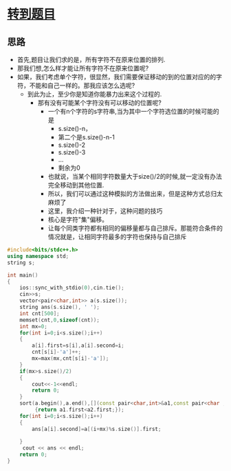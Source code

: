 # [转到题目](https://ac.nowcoder.com/acm/contest/92662/E)

## 思路
- 首先,题目让我们求的是，所有字符不在原来位置的排列.
- 那我们想,怎么样才能让所有字符不在原来位置呢?
- 如果，我们考虑单个字符，很显然，我们需要保证移动的到的位置对应的的字符，不能和自己一样的。那我应该怎么选呢?
  - 到此为止，至少你是知道你能暴力出来这个过程的. 
    - 那有没有可能某个字符没有可以移动的位置呢? 
      - 一个有n个字符的s字符串,当为其中一个字符选位置的时候可能的是
        - s.size()-n，
        - 第二个是s.size()-n-1
        - s.size()-2
        - s.size()-3
        - ...
        - 剩余为0
      - 也就说，当某个相同字符数量大于size()/2的时候,就一定没有办法完全移动到其他位置.
      - 所以，我们可以通过这种模拟的方法做出来，但是这种方式总归太麻烦了
      - 这里，我介绍一种针对于，这种问题的技巧
      - 核心是字符"集"偏移。
      - 让每个同类字符都有相同的偏移量都与自己排斥。那能符合条件的情况就是，让相同字符最多的字符也保持与自己排斥

```C++
#include<bits/stdc++.h>
using namespace std;
string s;

int main()
{
    ios::sync_with_stdio(0),cin.tie(); 
    cin>>s;
    vector<pair<char,int>> a(s.size());
    string ans(s.size(), ' ');
    int cnt[500];
    memset(cnt,0,sizeof(cnt));
    int mx=0;
    for(int i=0;i<s.size();i++)
    {
        a[i].first=s[i],a[i].second=i;
        cnt[s[i]-'a']++;
        mx=max(mx,cnt[s[i]-'a']);
    }
    if(mx>s.size()/2)
    {
        cout<<-1<<endl;
        return 0;
    }
    sort(a.begin(),a.end(),[](const pair<char,int>&a1,const pair<char , int >&a2)
         {return a1.first<a2.first;});
    for(int i=0;i<s.size();i++)
    {
        ans[a[i].second]=a[(i+mx)%s.size()].first;
        
    }
     cout << ans << endl;
    return 0;
}

```




